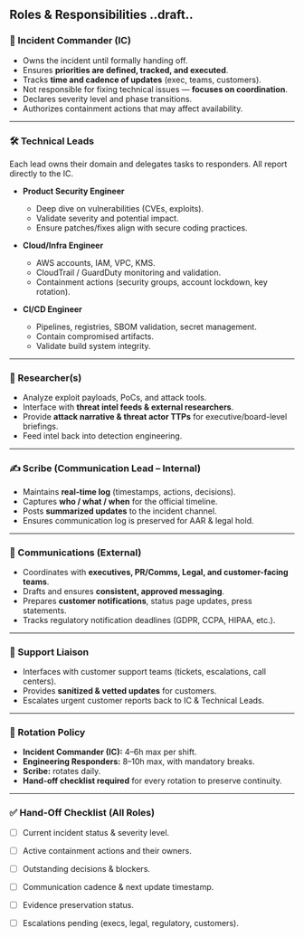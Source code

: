 ## Roles & Responsibilities ..draft..

### 🎯 Incident Commander (IC)
- Owns the incident until formally handing off.  
- Ensures **priorities are defined, tracked, and executed**.  
- Tracks **time and cadence of updates** (exec, teams, customers).  
- Not responsible for fixing technical issues — **focuses on coordination**.  
- Declares severity level and phase transitions.  
- Authorizes containment actions that may affect availability.  

---

### 🛠️ Technical Leads
Each lead owns their domain and delegates tasks to responders. All report directly to the IC.

- **Product Security Engineer**  
  - Deep dive on vulnerabilities (CVEs, exploits).  
  - Validate severity and potential impact.  
  - Ensure patches/fixes align with secure coding practices.  

- **Cloud/Infra Engineer**  
  - AWS accounts, IAM, VPC, KMS.  
  - CloudTrail / GuardDuty monitoring and validation.  
  - Containment actions (security groups, account lockdown, key rotation).  

- **CI/CD Engineer**  
  - Pipelines, registries, SBOM validation, secret management.  
  - Contain compromised artifacts.  
  - Validate build system integrity.  

---

### 🔬 Researcher(s)
- Analyze exploit payloads, PoCs, and attack tools.  
- Interface with **threat intel feeds & external researchers**.  
- Provide **attack narrative & threat actor TTPs** for executive/board-level briefings.  
- Feed intel back into detection engineering.  

---

### ✍️ Scribe (Communication Lead – Internal)
- Maintains **real-time log** (timestamps, actions, decisions).  
- Captures **who / what / when** for the official timeline.  
- Posts **summarized updates** to the incident channel.  
- Ensures communication log is preserved for AAR & legal hold.  

---

### 📢 Communications (External)
- Coordinates with **executives, PR/Comms, Legal, and customer-facing teams**.  
- Drafts and ensures **consistent, approved messaging**.  
- Prepares **customer notifications**, status page updates, press statements.  
- Tracks regulatory notification deadlines (GDPR, CCPA, HIPAA, etc.).  

---

### 🤝 Support Liaison
- Interfaces with customer support teams (tickets, escalations, call centers).  
- Provides **sanitized & vetted updates** for customers.  
- Escalates urgent customer reports back to IC & Technical Leads.  

---

### 🔄 Rotation Policy
- **Incident Commander (IC):** 4–6h max per shift.  
- **Engineering Responders:** 8–10h max, with mandatory breaks.  
- **Scribe:** rotates daily.  
- **Hand-off checklist required** for every rotation to preserve continuity.  

---

### ✅ Hand-Off Checklist (All Roles)
- [ ] Current incident status & severity level.  
- [ ] Active containment actions and their owners.  
- [ ] Outstanding decisions & blockers.  
- [ ] Communication cadence & next update timestamp.  
- [ ] Evidence preservation status.  
- [ ] Escalations pending (execs, legal, regulatory, customers).  

